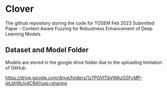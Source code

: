 # Clover
The github repository storing the code for TOSEM Feb 2023 Submitted Paper - Context-Aware Fuzzing for Robustness Enhancement of Deep Learning Models

## Dataset and Model Folder

Models are stored in the google drive folder due to the uploading limitation of GitHub.

https://drive.google.com/drive/folders/1z7PGVtTbVWAzG5FcMP-jeLbH9Lhj4CRA?usp=sharing
